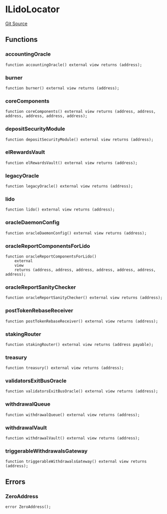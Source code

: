 # ILidoLocator
[Git Source](https://github.com/lidofinance/community-staking-module/blob/efc92ba178845b0562e369d8d71b585ba381ab86/src/interfaces/ILidoLocator.sol)


## Functions
### accountingOracle


```solidity
function accountingOracle() external view returns (address);
```

### burner


```solidity
function burner() external view returns (address);
```

### coreComponents


```solidity
function coreComponents() external view returns (address, address, address, address, address, address);
```

### depositSecurityModule


```solidity
function depositSecurityModule() external view returns (address);
```

### elRewardsVault


```solidity
function elRewardsVault() external view returns (address);
```

### legacyOracle


```solidity
function legacyOracle() external view returns (address);
```

### lido


```solidity
function lido() external view returns (address);
```

### oracleDaemonConfig


```solidity
function oracleDaemonConfig() external view returns (address);
```

### oracleReportComponentsForLido


```solidity
function oracleReportComponentsForLido()
    external
    view
    returns (address, address, address, address, address, address, address);
```

### oracleReportSanityChecker


```solidity
function oracleReportSanityChecker() external view returns (address);
```

### postTokenRebaseReceiver


```solidity
function postTokenRebaseReceiver() external view returns (address);
```

### stakingRouter


```solidity
function stakingRouter() external view returns (address payable);
```

### treasury


```solidity
function treasury() external view returns (address);
```

### validatorsExitBusOracle


```solidity
function validatorsExitBusOracle() external view returns (address);
```

### withdrawalQueue


```solidity
function withdrawalQueue() external view returns (address);
```

### withdrawalVault


```solidity
function withdrawalVault() external view returns (address);
```

### triggerableWithdrawalsGateway


```solidity
function triggerableWithdrawalsGateway() external view returns (address);
```

## Errors
### ZeroAddress

```solidity
error ZeroAddress();
```

